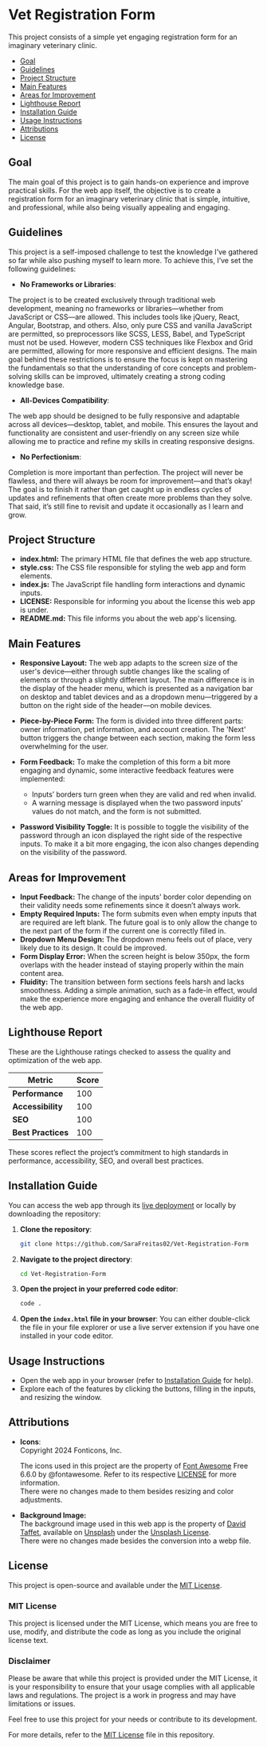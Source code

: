 # Vet Registration Form
This project consists of a simple yet engaging registration form for an imaginary veterinary clinic.

- [Goal](#goal)
- [Guidelines](#guidelines)
- [Project Structure](#project-structure)
- [Main Features](#main-features)
- [Areas for Improvement](#areas-for-improvement)
- [Lighthouse Report](#lighthouse-report)
- [Installation Guide](#installation-guide)
- [Usage Instructions](#usage-instructions)
- [Attributions](#attributions)
- [License](#license)

## Goal
The main goal of this project is to gain hands-on experience and improve practical skills. For the web app itself, the objective is to create a registration form for an imaginary veterinary clinic that is simple, intuitive, and professional, while also being visually appealing and engaging.

## Guidelines
This project is a self-imposed challenge to test the knowledge I’ve gathered so far while also pushing myself to learn more. To achieve this, I’ve set the following guidelines:

- **No Frameworks or Libraries**: 

The project is to be created exclusively through traditional web development, meaning no frameworks or libraries—whether from JavaScript or CSS—are allowed. This includes tools like jQuery, React, Angular, Bootstrap, and others. Also, only pure CSS and vanilla JavaScript are permitted, so preprocessors like SCSS, LESS, Babel, and TypeScript must not be used. However, modern CSS techniques like Flexbox and Grid are permitted, allowing for more responsive and efficient designs. The main goal behind these restrictions is to ensure the focus is kept on mastering the fundamentals so that the understanding of core concepts and problem-solving skills can be improved, ultimately creating a strong coding knowledge base.

- **All-Devices Compatibility**: 

The web app should be designed to be fully responsive and adaptable across all devices—desktop, tablet, and mobile. This ensures the layout and functionality are consistent and user-friendly on any screen size while allowing me to practice and refine my skills in creating responsive designs.

- **No Perfectionism**: 

Completion is more important than perfection. The project will never be flawless, and there will always be room for improvement—and that’s okay! The goal is to finish it rather than get caught up in endless cycles of updates and refinements that often create more problems than they solve. That said, it’s still fine to revisit and update it occasionally as I learn and grow.

## Project Structure
- **index.html:** The primary HTML file that defines the web app structure.
- **style.css:** The CSS file responsible for styling the web app and form elements.
- **index.js:** The JavaScript file handling form interactions and dynamic inputs.
- **LICENSE:** Responsible for informing you about the license this web app is under.
- **README.md:** This file informs you about the web app's licensing.

## Main Features
- **Responsive Layout:** The web app adapts to the screen size of the user's device—either through subtle changes like the scaling of elements or through a slightly different layout. The main difference is in the display of the header menu, which is presented as a navigation bar on desktop and tablet devices and as a dropdown menu—triggered by a button on the right side of the header—on mobile devices.

- **Piece-by-Piece Form:** The form is divided into three different parts: owner information, pet information, and account creation. The 'Next' button triggers the change between each section, making the form less overwhelming for the user.

- **Form Feedback:** To make the completion of this form a bit more engaging and dynamic, some interactive feedback features were implemented:
    - Inputs’ borders turn green when they are valid and red when invalid.
    - A warning message is displayed when the two password inputs’ values do not match, and the form is not submitted.

- **Password Visibility Toggle:** It is possible to toggle the visibility of the password through an icon displayed the right side of the respective inputs. To make it a bit more engaging, the icon also changes depending on the visibility of the password.

## Areas for Improvement
- **Input Feedback:** The change of the inputs' border color depending on their validity needs some refinements since it doesn’t always work.
- **Empty Required Inputs:** The form submits even when empty inputs that are required are left blank. The future goal is to only allow the change to the next part of the form if the current one is correctly filled in.
- **Dropdown Menu Design:** The dropdown menu feels out of place, very likely due to its design. It could be improved.
- **Form Display Error:** When the screen height is below 350px, the form overlaps with the header instead of staying properly within the main content area.
- **Fluidity:** The transition between form sections feels harsh and lacks smoothness. Adding a simple animation, such as a fade-in effect, would make the experience more engaging and enhance the overall fluidity of the web app.

## Lighthouse Report
These are the Lighthouse ratings checked to assess the quality and optimization of the web app.

| Metric            | Score |
|-------------------|-------|
| **Performance**   | 100   |
| **Accessibility** | 100   |
| **SEO**           | 100   |
| **Best Practices**| 100   |

These scores reflect the project’s commitment to high standards in performance, accessibility, SEO, and overall best practices.

## Installation Guide
You can access the web app through its [live deployment](https://sarafreitas02.github.io/Vet-Registration-Form/) or locally by downloading the repository:

1. **Clone the repository**:
    ```bash
    git clone https://github.com/SaraFreitas02/Vet-Registration-Form
    ```

2. **Navigate to the project directory**:
    ```bash
    cd Vet-Registration-Form
    ```

3. **Open the project in your preferred code editor**:
    ```bash
    code .
    ```

4. **Open the `index.html` file in your browser**:
    You can either double-click the file in your file explorer or use a live server extension if you have one installed in your code editor.

## Usage Instructions
- Open the web app in your browser (refer to [Installation Guide](#installation-guide) for help).
- Explore each of the features by clicking the buttons, filling in the inputs, and resizing the window.

## Attributions
- **Icons**:  
  Copyright 2024 Fonticons, Inc.

  The icons used in this project are the property of [Font Awesome](https://fontawesome.com) Free 6.6.0 by @fontawesome. Refer to its respective [LICENSE](https://fontawesome.com/license/free) for more information.  
  There were no changes made to them besides resizing and color adjustments.

- **Background Image:**  
  The background image used in this web app is the property of [David Taffet](https://unsplash.com/@invisibleman_photography), available on [Unsplash](https://unsplash.com/) under the [Unsplash License](https://unsplash.com/license).  
  There were no changes made besides the conversion into a webp file.

## License
This project is open-source and available under the [MIT License](LICENSE).

### MIT License
This project is licensed under the MIT License, which means you are free to use, modify, and distribute the code as long as you include the original license text.

### Disclaimer
Please be aware that while this project is provided under the MIT License, it is your responsibility to ensure that your usage complies with all applicable laws and regulations. The project is a work in progress and may have limitations or issues.

Feel free to use this project for your needs or contribute to its development.

For more details, refer to the [MIT License](LICENSE) file in this repository.

